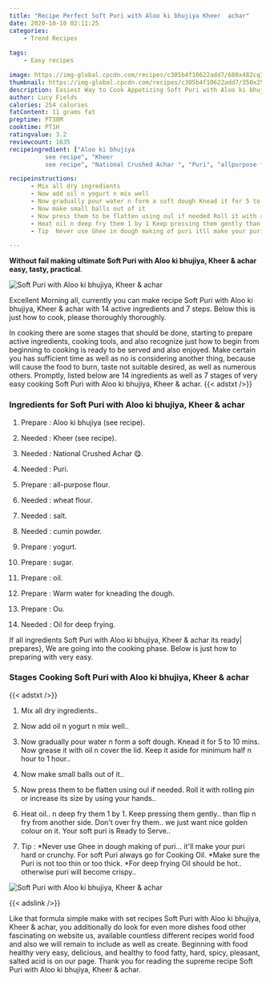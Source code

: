 ```yaml
---
title: "Recipe Perfect Soft Puri with Aloo ki bhujiya Kheer  achar"
date: 2020-10-10 02:11:25
categories:
    - Trend Recipes
    
tags:
    - Easy recipes

image: https://img-global.cpcdn.com/recipes/c305b4f10622add7/680x482cq70/soft-puri-with-aloo-ki-bhujiya-kheer-achar-recipe-main-photo.jpg
thumbnail: https://img-global.cpcdn.com/recipes/c305b4f10622add7/350x250cq70/soft-puri-with-aloo-ki-bhujiya-kheer-achar-recipe-main-photo.jpg
description: Easiest Way to Cook Appetizing Soft Puri with Aloo ki bhujiya Kheer  achar with 14 ingredients and 7 stages of easy cooking.
author: Lucy Fields
calories: 254 calories
fatContent: 11 grams fat
preptime: PT38M
cooktime: PT1H
ratingvalue: 3.2
reviewcount: 1635
recipeingredient: ["Aloo ki bhujiya
          see recipe", "Kheer
          see recipe", "National Crushed Achar ", "Puri", "allpurpose flour", "wheat flour", "salt", "cumin powder", "yogurt", "sugar", "oil", "Warm water for kneading the dough", "Ou", "Oil for deep frying"]

recipeinstructions: 
      - Mix all dry ingredients 
      - Now add oil n yogurt n mix well 
      - Now gradually pour water n form a soft dough Knead it for 5 to 10 mins Now grease it with oil n cover the lid Keep it aside for minimum half n hour to 1 hour 
      - Now make small balls out of it 
      - Now press them to be flatten using oul if needed Roll it with rolling pin or increase its size by using your hands 
      - Heat oil n deep fry them 1 by 1 Keep pressing them gently than flip n fry from another side Dont over fry them we just want nice golden colour on it Your soft puri is Ready to Serve 
      - Tip  Never use Ghee in dough making of puri itll make your puri hard or crunchy For soft Puri always go for Cooking OilMake sure the Puri is not too thin or too thickFor deep frying Oil should be hot otherwise puri will become crispy

---
```




**Without fail making ultimate Soft Puri with Aloo ki bhujiya, Kheer &amp; achar easy, tasty, practical**. 


![Soft Puri with Aloo ki bhujiya, Kheer &amp; achar](https://img-global.cpcdn.com/recipes/c305b4f10622add7/680x482cq70/soft-puri-with-aloo-ki-bhujiya-kheer-achar-recipe-main-photo.jpg "Soft Puri with Aloo ki bhujiya, Kheer &amp; achar")




Excellent Morning all, currently you can make recipe Soft Puri with Aloo ki bhujiya, Kheer &amp; achar with 14 active ingredients and 7 steps. Below this is just how to cook, please thoroughly thoroughly.

In cooking there are some stages that should be done, starting to prepare active ingredients, cooking tools, and also recognize just how to begin from beginning to cooking is ready to be served and also enjoyed. Make certain you has sufficient time as well as no is considering another thing, because will cause the food to burn, taste not suitable desired, as well as numerous others. Promptly, listed below are 14 ingredients as well as 7 stages of very easy cooking Soft Puri with Aloo ki bhujiya, Kheer &amp; achar.
{{< adstxt />}}

### Ingredients for Soft Puri with Aloo ki bhujiya, Kheer &amp; achar


1. Prepare  : Aloo ki bhujiya
          (see recipe).

1. Needed  : Kheer
          (see recipe).

1. Needed  : National Crushed Achar 😋.

1. Needed  : Puri.

1. Prepare  : all-purpose flour.

1. Needed  : wheat flour.

1. Needed  : salt.

1. Needed  : cumin powder.

1. Prepare  : yogurt.

1. Prepare  : sugar.

1. Prepare  : oil.

1. Prepare  : Warm water for kneading the dough.

1. Prepare  : Ou.

1. Needed  : Oil for deep frying.



If all ingredients Soft Puri with Aloo ki bhujiya, Kheer &amp; achar its ready| prepares}, We are going into the cooking phase. Below is just how to preparing with very easy.

### Stages Cooking Soft Puri with Aloo ki bhujiya, Kheer &amp; achar

{{< adstxt />}}


1. Mix all dry ingredients..



1. Now add oil n yogurt n mix well..



1. Now gradually pour water n form a soft dough. Knead it for 5 to 10 mins. Now grease it with oil n cover the lid. Keep it aside for minimum half n hour to 1 hour..



1. Now make small balls out of it..



1. Now press them to be flatten using oul if needed. Roll it with rolling pin or increase its size by using your hands..



1. Heat oil.. n deep fry them 1 by 1. Keep pressing them gently.. than flip n fry from another side. Don&#39;t over fry them.. we just want nice golden colour on it. Your soft puri is Ready to Serve..



1. Tip : 
*Never use Ghee in dough making of puri... it&#39;ll make your puri hard or crunchy. For soft Puri always go for Cooking Oil.
*Make sure the Puri is not too thin or too thick.
*For deep frying Oil should be hot.. otherwise puri will become crispy..



![Soft Puri with Aloo ki bhujiya, Kheer &amp; achar](//assets-global.cpcdn.com/assets/icons/button_play-2c75c40dde080a61004c1f40b05d8f140eaff45d7e9e6481dc71c63d2e7c4909.png" "Soft Puri with Aloo ki bhujiya, Kheer &amp; achar")





{{< adslink />}}

Like that formula simple make with set recipes Soft Puri with Aloo ki bhujiya, Kheer &amp; achar, you additionally do look for even more dishes food other fascinating on website us, available countless different recipes world food and also we will remain to include as well as create. Beginning with food healthy very easy, delicious, and healthy to food fatty, hard, spicy, pleasant, salted acid is on our page. Thank you for reading the supreme recipe Soft Puri with Aloo ki bhujiya, Kheer &amp; achar.
